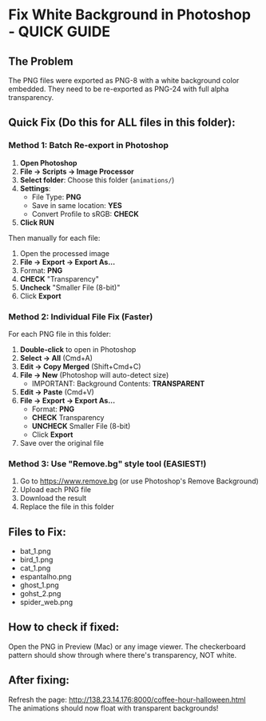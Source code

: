# Fix White Background in Photoshop - QUICK GUIDE

## The Problem
The PNG files were exported as PNG-8 with a white background color embedded. They need to be re-exported as PNG-24 with full alpha transparency.

## Quick Fix (Do this for ALL files in this folder):

### Method 1: Batch Re-export in Photoshop

1. **Open Photoshop**
2. **File → Scripts → Image Processor**
3. **Select folder**: Choose this folder (`animations/`)
4. **Settings**:
   - File Type: **PNG**
   - Save in same location: **YES**
   - Convert Profile to sRGB: **CHECK**
5. **Click RUN**

Then manually for each file:
1. Open the processed image
2. **File → Export → Export As...**
3. Format: **PNG**
4. **CHECK** "Transparency"
5. **Uncheck** "Smaller File (8-bit)"
6. Click **Export**

### Method 2: Individual File Fix (Faster)

For each PNG file in this folder:

1. **Double-click** to open in Photoshop
2. **Select → All** (Cmd+A)
3. **Edit → Copy Merged** (Shift+Cmd+C)
4. **File → New** (Photoshop will auto-detect size)
   - IMPORTANT: Background Contents: **TRANSPARENT**
5. **Edit → Paste** (Cmd+V)
6. **File → Export → Export As...**
   - Format: **PNG**
   - **CHECK** Transparency
   - **UNCHECK** Smaller File (8-bit)
   - Click **Export**
7. Save over the original file

### Method 3: Use "Remove.bg" style tool (EASIEST!)

1. Go to https://www.remove.bg (or use Photoshop's Remove Background)
2. Upload each PNG file
3. Download the result
4. Replace the file in this folder

## Files to Fix:
- bat_1.png
- bird_1.png
- cat_1.png
- espantalho.png
- ghost_1.png
- gohst_2.png
- spider_web.png

## How to check if fixed:
Open the PNG in Preview (Mac) or any image viewer. The checkerboard pattern should show through where there's transparency, NOT white.

## After fixing:
Refresh the page: http://138.23.14.176:8000/coffee-hour-halloween.html
The animations should now float with transparent backgrounds!
